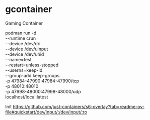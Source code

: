 # gcontainer
Gaming Container

podman run -d \
  --runtime crun \
  --device /dev/dri \
  --device /dev/uinput \
  --device /dev/uhid \
  --name=test \
  --restart=unless-stopped \
  --userns=keep-id \
  --group-add keep-groups \
  -p 47984-47990:47984-47990/tcp \
  -p 48010:48010 \
  -p 47998-48000:47998-48000/udp \
  localhost/local:latest

Init
https://github.com/just-containers/s6-overlay?tab=readme-ov-file#quickstart/dev/input/:/dev/input/:ro